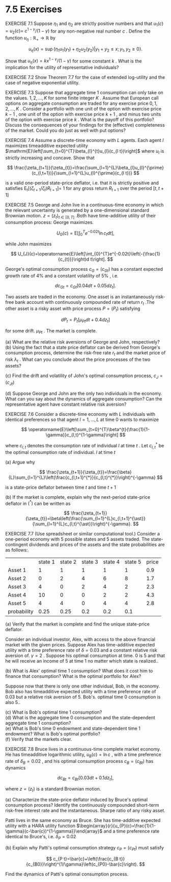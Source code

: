 # 7.5 Exercises  

EXERCISE 7.1 Suppose $\eta_{1}$ and $\eta_{2}$ are strictly positive numbers and that $u_{1}(c)=u_{2}(c)=$ $c^{1-\gamma}/(1-\gamma)$ for any non-negative real number $c$ . Define the function $u_{\eta}:\mathbb{R}_{+}\to\mathbb{R}$ by  

$$
u_{\eta}(x)=\operatorname*{sup}\left\{\eta_{1}u_{1}(y_{1})+\eta_{2}u_{2}(y_{2})|y_{1}+y_{2}\leq x;y_{1},y_{2}\geq0\right\}.
$$  

Show that $u_{\eta}(x)=k x^{1-\gamma}/(1-\gamma)$ for some constant $k$ . What is the implication for the utility of representative individuals?  

EXERCISE 7.2 Show Theorem 7.7 for the case of extended log-utility and the case of negative exponential utility.  

EXERCISE 7.3 Suppose that aggregate time 1 consumption can only take on the values. $1,2,\ldots,K$ for some finite integer $K$ . Assume that European call options on aggregate consumption are traded for any exercise price $0,1,2,\ldots,K$ . Consider a portfolio with one unit of the option with exercise price $k-1$ , one unit of the option with exercise price $k+1$ , and minus two units of the option with exercise price $k$ . What is the payoff of this portfolio? Discuss the consequences of your findings for the (effective) completeness of the market. Could you do just as well with put options?  

EXERCISE 7.4 Assume a discrete-time economy with $L$ agents. Each agent $l$ maximizes timeadditive expected utility $\mathrm{E}\left[\sum_{t=0}^{T}\beta_{l}^{t}u_{l}(c_{l t})\right]$ where $u_{l}$ is strictly increasing and concave. Show that  

$$
\frac{\zeta_{t+1}}{\zeta_{t}}=\frac{\sum_{l=1}^{L}\beta_{l}u_{l}^{\prime}(c_{l,t+1})}{\sum_{l=1}^{L}u_{l}^{\prime}(c_{l t})}
$$  

is a valid one-period state-price deflator, i.e. that it is strictly positive and satisfies $\mathrm{E}_{t}[(\zeta_{t+1}/\zeta_{t})R_{t+1}]=$ 1 for any gross return $R_{t+1}$ over the period $[t,t+1]$  

EXERCISE 7.5  George and John live in a continuous-time economy in which the relevant uncertainty is generated by a one-dimensional standard Brownian motion. $z=(z_{t})_{t\in[0,T]}$ .Both have time-additive utility of their consumption process: George maximizes.  

$$
U_{G}(c)=\mathrm{E}\left[\int_{0}^{T}e^{-0.02t}\ln c_{t}d t\right],
$$  

while John maximizes  

$$
U_{J}(c)=\operatorname{E}\left[\int_{0}^{T}e^{-0.02t}\left(-{\frac{1}{c_{t}}}\right)d t\right].
$$  

George's optimal consumption process $c_{G}=\left(c_{G t}\right)$ has a constant expected growth rate of 4% and a constant volatility of $5\%$ , i.e.  

$$
d c_{G t}=c_{G t}\left[0.04d t+0.05d z_{t}\right].
$$  

Two assets are traded in the economy. One asset is an instantaneously risk-free bank account with continuously compounded rate of return $r_{t}$ .The other asset is a risky asset with price process $P=\left(P_{t}\right)$ satisfying  

$$
d P_{t}=P_{t}\left[\mu_{P t}d t+0.4d z_{t}\right]
$$  

for some drift. $\mu_{P t}$ . The market is complete.  

(a) What are the relative risk aversions of George and John, respectively?   
(b) Using the fact that a state price deflator can be derived from George's consumption process, determine the risk-free rate $r_{t}$ and the market price of risk $\lambda_{t}$ . What can you conclude about the price processes of the two assets?  

(c) Find the drift and volatility of John's optimal consumption process, $c_{J}=\left(c_{J t}\right)$  

(d) Suppose George and John are the only two individuals in the economy. What can you say about the dynamics of aggregate consumption? Can the representative agent have constant relative risk aversion?  

EXERCISE 7.6 Consider a discrete-time economy with $L$ individuals with identical preferences so that agent $l=1,\ldots,L$ at time 0 wants to maximize  

$$
\operatorname{E}\left[\sum_{t=0}^{T}\beta^{t}{\frac{1}{1-\gamma}}c_{l,t}^{1-\gamma}\right]
$$  

where $c_{l,t}$ denotes the consumption rate of individual $l$ at time $t$ . Let $c_{l,t}^{*}$ be the optimal consumption rate of individual. $l$ at time $t$  

(a) Argue why  

$$
\frac{\zeta_{t+1}}{\zeta_{t}}=\frac{\beta}{L}\sum_{l=1}^{L}\left(\frac{c_{l,t+1}^{*}}{c_{l,t}^{*}}\right)^{-\gamma}
$$  

is a state-price deflator between time $t$ and time $t+1$  

(b) If the market is complete, explain why the next-period state-price deflator in $(^{*})$ can be written as  

$$
\frac{\zeta_{t+1}}{\zeta_{t}}=\beta\left(\frac{\sum_{l=1}^{L}c_{l,t+1}^{\ast}}{\sum_{l=1}^{L}c_{l,t}^{\ast}}\right)^{-\gamma}.
$$  

EXERCISE 7.7 (Use spreadsheet or similar computational tool.) Consider a one-period economy with 5 possible states and 5 assets traded. The state-contingent dividends and prices of the assets and the state probabilities are as follows:.  

<html><body><table><tr><td></td><td>state 1</td><td>state 2</td><td>state 3</td><td>state 4</td><td>state 5</td><td>price</td></tr><tr><td>Asset 1</td><td>1</td><td>1</td><td>1</td><td>1</td><td>1</td><td>0.9</td></tr><tr><td>Asset 2</td><td>0</td><td>2</td><td>4</td><td>6</td><td>8</td><td>1.7</td></tr><tr><td>Asset 3</td><td>4</td><td>0</td><td>2</td><td>4</td><td>2</td><td>2.3</td></tr><tr><td>Asset 4</td><td>10</td><td>0</td><td>0</td><td>2</td><td>2</td><td>4.3</td></tr><tr><td>Asset 5</td><td>4</td><td>4</td><td>0</td><td>4</td><td>4</td><td>2.8</td></tr><tr><td>probability</td><td>0.25</td><td>0.25</td><td>0.2</td><td>0.2</td><td>0.1</td><td></td></tr></table></body></html>  

(a) Verify that the market is complete and find the unique state-price deflator.  

Consider an individual investor, Alex, with access to the above financial market with the given prices. Suppose Alex has time-additive expected utility with a time preference rate of $\delta=0.03$ and a constant relative risk aversion of. $\gamma=2$ . Suppose his optimal consumption at time. $0$ is 5 and that he will receive an income of 5 at time 1 no matter which state is realized..  

(b) What is Alex' optimal time 1 consumption? What does it cost him to finance that consumption? What is the optimal portfolio for Alex?  

Suppose now that there is only one other individual, Bob, in the economy. Bob also has timeadditive expected utility with a time preference rate of 0.03 but a relative risk aversion of 5. Bob's. optimal time 0 consumption is also 5..  

(c) What is Bob's optimal time 1 consumption?   
(d) What is the aggregate time 0 consumption and the state-dependent aggregate time 1 consumption?   
(e) What is Bob's time 0 endowment and state-dependent time 1 endowment? What is Bob's optimal portfolio?   
(f) Verify that the markets clear.  

EXERCISE 7.8  Bruce lives in a continuous-time complete market economy. He has timeadditive logarithmic utility, $u_{B}(c)=\ln{c}$ , with a time preference rate of $\delta_{B}=0.02$ , and his optimal consumption process $c_{B}=\left(c_{B t}\right)$ has dynamics  

$$
d c_{B t}=c_{B t}\left[0.03d t+0.1d z_{t}\right],
$$  

where $z=\left(z_{t}\right)$ is a standard Brownian motion.  

(a) Characterize the state-price deflator induced by Bruce's optimal consumption process? Identify the continuously compounded short-term risk-free interest rate and the instantaneous. Sharpe ratio of any risky asset.  

Patti lives in the same economy as Bruce. She has time-additive expected utility with a HARA utility function $\begin{array}{r}{u_{P}(c)=\frac{1}{1-\gamma}(c-\bar{c})^{1-\gamma}}\end{array}$ and a time preference rate identical to Bruce's, i.e. $\delta_{P}=0.02$  

(b) Explain why Patti's optimal consumption strategy $c_{P}=\left(c_{P t}\right)$ must satisfy  

$$
c_{P t}=\bar{c}+\left(\frac{c_{B t}}{c_{B0}}\right)^{1/\gamma}\left(c_{P0}-\bar{c}\right).
$$  

Find the dynamics of Patti's optimal consumption process.  
